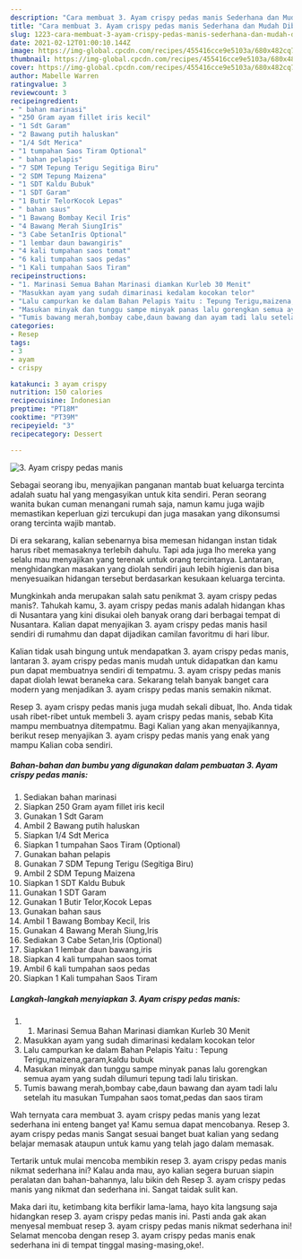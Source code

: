 ```yaml
---
description: "Cara membuat 3. Ayam crispy pedas manis Sederhana dan Mudah Dibuat"
title: "Cara membuat 3. Ayam crispy pedas manis Sederhana dan Mudah Dibuat"
slug: 1223-cara-membuat-3-ayam-crispy-pedas-manis-sederhana-dan-mudah-dibuat
date: 2021-02-12T01:00:10.144Z
image: https://img-global.cpcdn.com/recipes/455416cce9e5103a/680x482cq70/3-ayam-crispy-pedas-manis-foto-resep-utama.jpg
thumbnail: https://img-global.cpcdn.com/recipes/455416cce9e5103a/680x482cq70/3-ayam-crispy-pedas-manis-foto-resep-utama.jpg
cover: https://img-global.cpcdn.com/recipes/455416cce9e5103a/680x482cq70/3-ayam-crispy-pedas-manis-foto-resep-utama.jpg
author: Mabelle Warren
ratingvalue: 3
reviewcount: 3
recipeingredient:
- " bahan marinasi"
- "250 Gram ayam fillet iris kecil"
- "1 Sdt Garam"
- "2 Bawang putih haluskan"
- "1/4 Sdt Merica"
- "1 tumpahan Saos Tiram Optional"
- " bahan pelapis"
- "7 SDM Tepung Terigu Segitiga Biru"
- "2 SDM Tepung Maizena"
- "1 SDT Kaldu Bubuk"
- "1 SDT Garam"
- "1 Butir TelorKocok Lepas"
- " bahan saus"
- "1 Bawang Bombay Kecil Iris"
- "4 Bawang Merah SiungIris"
- "3 Cabe SetanIris Optional"
- "1 lembar daun bawangiris"
- "4 kali tumpahan saos tomat"
- "6 kali tumpahan saos pedas"
- "1 Kali tumpahan Saos Tiram"
recipeinstructions:
- "1. Marinasi Semua Bahan Marinasi diamkan Kurleb 30 Menit"
- "Masukkan ayam yang sudah dimarinasi kedalam kocokan telor"
- "Lalu campurkan ke dalam Bahan Pelapis Yaitu : Tepung Terigu,maizena,garam,kaldu bubuk"
- "Masukan minyak dan tunggu sampe minyak panas lalu gorengkan semua ayam yang sudah dilumuri tepung tadi lalu tiriskan."
- "Tumis bawang merah,bombay cabe,daun bawang dan ayam tadi lalu setelah itu masukan Tumpahan saos tomat,pedas dan saos tiram"
categories:
- Resep
tags:
- 3
- ayam
- crispy

katakunci: 3 ayam crispy 
nutrition: 150 calories
recipecuisine: Indonesian
preptime: "PT18M"
cooktime: "PT39M"
recipeyield: "3"
recipecategory: Dessert

---
```



![3. Ayam crispy pedas manis](https://img-global.cpcdn.com/recipes/455416cce9e5103a/680x482cq70/3-ayam-crispy-pedas-manis-foto-resep-utama.jpg)

Sebagai seorang ibu, menyajikan panganan mantab buat keluarga tercinta adalah suatu hal yang mengasyikan untuk kita sendiri. Peran seorang  wanita bukan cuman menangani rumah saja, namun kamu juga wajib memastikan keperluan gizi tercukupi dan juga masakan yang dikonsumsi orang tercinta wajib mantab.

Di era  sekarang, kalian sebenarnya bisa memesan hidangan instan tidak harus ribet memasaknya terlebih dahulu. Tapi ada juga lho mereka yang selalu mau menyajikan yang terenak untuk orang tercintanya. Lantaran, menghidangkan masakan yang diolah sendiri jauh lebih higienis dan bisa menyesuaikan hidangan tersebut berdasarkan kesukaan keluarga tercinta. 



Mungkinkah anda merupakan salah satu penikmat 3. ayam crispy pedas manis?. Tahukah kamu, 3. ayam crispy pedas manis adalah hidangan khas di Nusantara yang kini disukai oleh banyak orang dari berbagai tempat di Nusantara. Kalian dapat menyajikan 3. ayam crispy pedas manis hasil sendiri di rumahmu dan dapat dijadikan camilan favoritmu di hari libur.

Kalian tidak usah bingung untuk mendapatkan 3. ayam crispy pedas manis, lantaran 3. ayam crispy pedas manis mudah untuk didapatkan dan kamu pun dapat membuatnya sendiri di tempatmu. 3. ayam crispy pedas manis dapat diolah lewat beraneka cara. Sekarang telah banyak banget cara modern yang menjadikan 3. ayam crispy pedas manis semakin nikmat.

Resep 3. ayam crispy pedas manis juga mudah sekali dibuat, lho. Anda tidak usah ribet-ribet untuk membeli 3. ayam crispy pedas manis, sebab Kita mampu membuatnya ditempatmu. Bagi Kalian yang akan menyajikannya, berikut resep menyajikan 3. ayam crispy pedas manis yang enak yang mampu Kalian coba sendiri.

<!--inarticleads1-->

##### Bahan-bahan dan bumbu yang digunakan dalam pembuatan 3. Ayam crispy pedas manis:

1. Sediakan  bahan marinasi
1. Siapkan 250 Gram ayam fillet iris kecil
1. Gunakan 1 Sdt Garam
1. Ambil 2 Bawang putih haluskan
1. Siapkan 1/4 Sdt Merica
1. Siapkan 1 tumpahan Saos Tiram (Optional)
1. Gunakan  bahan pelapis
1. Gunakan 7 SDM Tepung Terigu (Segitiga Biru)
1. Ambil 2 SDM Tepung Maizena
1. Siapkan 1 SDT Kaldu Bubuk
1. Gunakan 1 SDT Garam
1. Gunakan 1 Butir Telor,Kocok Lepas
1. Gunakan  bahan saus
1. Ambil 1 Bawang Bombay Kecil, Iris
1. Gunakan 4 Bawang Merah Siung,Iris
1. Sediakan 3 Cabe Setan,Iris (Optional)
1. Siapkan 1 lembar daun bawang,iris
1. Siapkan 4 kali tumpahan saos tomat
1. Ambil 6 kali tumpahan saos pedas
1. Siapkan 1 Kali tumpahan Saos Tiram




<!--inarticleads2-->

##### Langkah-langkah menyiapkan 3. Ayam crispy pedas manis:

1. 1. Marinasi Semua Bahan Marinasi diamkan Kurleb 30 Menit
1. Masukkan ayam yang sudah dimarinasi kedalam kocokan telor
1. Lalu campurkan ke dalam Bahan Pelapis Yaitu : Tepung Terigu,maizena,garam,kaldu bubuk
1. Masukan minyak dan tunggu sampe minyak panas lalu gorengkan semua ayam yang sudah dilumuri tepung tadi lalu tiriskan.
1. Tumis bawang merah,bombay cabe,daun bawang dan ayam tadi lalu setelah itu masukan Tumpahan saos tomat,pedas dan saos tiram




Wah ternyata cara membuat 3. ayam crispy pedas manis yang lezat sederhana ini enteng banget ya! Kamu semua dapat mencobanya. Resep 3. ayam crispy pedas manis Sangat sesuai banget buat kalian yang sedang belajar memasak ataupun untuk kamu yang telah jago dalam memasak.

Tertarik untuk mulai mencoba membikin resep 3. ayam crispy pedas manis nikmat sederhana ini? Kalau anda mau, ayo kalian segera buruan siapin peralatan dan bahan-bahannya, lalu bikin deh Resep 3. ayam crispy pedas manis yang nikmat dan sederhana ini. Sangat taidak sulit kan. 

Maka dari itu, ketimbang kita berfikir lama-lama, hayo kita langsung saja hidangkan resep 3. ayam crispy pedas manis ini. Pasti anda gak akan menyesal membuat resep 3. ayam crispy pedas manis nikmat sederhana ini! Selamat mencoba dengan resep 3. ayam crispy pedas manis enak sederhana ini di tempat tinggal masing-masing,oke!.

